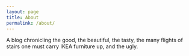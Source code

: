 ```yaml
---
layout: page
title: About
permalink: /about/
---
```


A blog chronicling the good, the beautiful, the tasty, the many flights of stairs one must carry IKEA furniture up, and the ugly.
